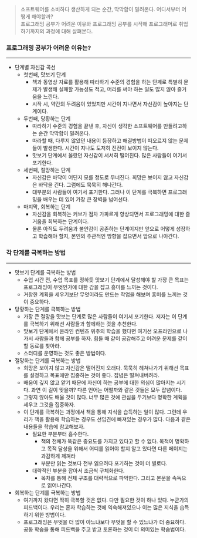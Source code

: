 > 소프트웨어를 소비하다 생산하게 되는 순간, 막막함이 밀려온다. 어디서부터 어떻게 해야할까?\
>프로그래밍 공부가 어려운 이유와 프로그래밍 공부를 시작해 프로그래머로 취업하기까지의 과정에 대해 살펴본다.

### 프로그래밍 공부가 어려운 이유는?

---

- 단계별 자신감 곡선
    - 첫번째, 맛보기 단계
        - 책과 동영상 자료를 활용해 따라하기 수준의 경험을 하는 단계로 특별히 문제가 발생해 실패할 가능성도 적고, 머리를 써야 하는 일도 많지 않아 즐거움을 느낀다.
        - 시작 시, 약간의 두려움이 있었지만 시간이 지나면서 자신감이 높아지는 단계이다.
    - 두번째, 당황하는 단계
        - 따라하기 수준의 경험을 끝낸 후, 자신이 생각한 소프트웨어를 만들려고하는 순간 막막함이 밀려온다.
        - 따라할 때, 다루지 않았던 내용이 등장하고 해결방법이 떠오르지 않는 문제들이 발생한다. 시간이 지나도 도저히 진전이 보이지 않는다.
        - 맛보기 단계에서 올랐던 자신감이 서서히 떨어진다. 많은 사람들이 여기서 포기한다.
    - 세번째, 절망하는 단계
        - 자신감은 바닥이 어딘지 모를 정도로 무너진다. 희망은 보이지 않고 자신감은 바닥을 긴다. 그럼에도 묵묵히 해나간다.
        - 대부분의 사람들이 여기서 포기한다. 그러나 이 단계를 극복하면 프로그래밍을 배우는 데 있어 가장 큰 장벽을 넘어선다.
    - 마지막, 회복하는 단계
        - 자신감을 회복하는 커브가 점차 가파르게 향상되면서 프로그래밍에 대한 즐거움을 회복하는 단계이다.
        - 물론 아직도 두려움과 불안감이 공존하는 단계이지만 앞으로 어떻게 성장하고 학습해야 할지, 본인의 주관적인 방향을 잡으면서 앞으로 나아간다.

### 각 단계를 극복하는 방법

---

- 맛보기 단계를 극복하는 방법
    - 수업 시간 전, 수업 목표를 정하듯 맛보기 단계에서 달성해야 할 가장 큰 목표는 프로그래밍이 무엇인가에 대한 감을 잡고 흥미를 느끼는 것이다.
    - 거창한 계획을 세우기보단 무엇이라도 만드는 작업을 해보며 흥미를 느끼는 것이 중요하다.
- 당황하는 단계를 극복하는 방법
    - 가장 큰 절망을 맛보는 단계로 많은 사람들이 여기서 포기한다. 저자는 이 단계를 극복하기 위해선 사람들과 함께하는 것을 추천한다.
    - 맛보기 단계에서 온라인 컨텐츠 위주의 학습을 했다면 여기선 오프라인으로 나가서 사람들과 함께 공부를 하자. 힘들 때 같이 공감해주고 어려운 문제를 같이할 동료를 찾아라.
    - 스터디를 운영하는 것도 좋은 방법이다.
- 절망하는 단계를 극복하는 방법
    - 희망은 보이지 않고 자신감은 떨어진지 오래다. 묵묵히 헤쳐나가기 위해선 목표를 설정하고 목표에만 집중하는 것이 좋다. 잡념은 떨쳐내버려라.
    - 배움이 깊지 않고 얕기 때문에 자신이 하는 공부에 대한 의심이 많아지는 시기다. 과연 이 길이 맞을까? 다른 언어는 어떨까와 같은 것들은 모두 잡념이다.
    - 그렇지 않아도 배울 것이 많다. 너무 많은 것에 관심을 두기보다 명확한 계획을 세우고 그것을 집중하자.
    - 이 단계를 극복하는 과정에서 책을 통해 지식을 습득하는 일이 많다. 그런데 우리가 책을 활용해 학습하는 경우도 선입견에 빠져있는 경우가 많다. 다음과 같은 내용들을 학습에 참고해보자.
        - 필요한 부분부터 흡수한다.
            - 책의 전체가 똑같은 중요도를 가지고 있다고 할 수 없다. 목적이 명확하고 목적 달성을 위해서 어디를 읽어야 할지 알고 있다면 다른 페이지는 과감하게 제껴라
            - 부분만 읽는 것보다 전부 읽으려다 포기하는 것이 더 별로다.
        - 대략적인 부분을 잡아서 조금씩 구체화한다.
            - 목차를 통해 전체 구조를 대략적으로 파악한다. 그리고 본문을 속독으로 읽어나간다.
- 회복하는 단계를 극복하는 방법
    - 여기까지 왔다면 딱히 극복할 것은 없다. 다만 필요한 것이 하나 있다. 누군가의 피드백이다. 우리는 혼자 학습하는 것에 익숙해져있으나 이는 많은 지식을 습득하기 위한 방법이다.
    - 프로그래밍은 무엇을 더 많이 아느냐보다 무엇을 할 수 있느냐가 더 중요하다. 공동 학습을 통해 피드백을 주고 받고 토론하는 것이 더 의미있는 학습법이다.